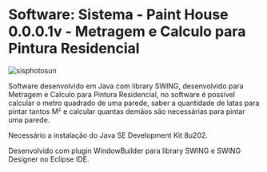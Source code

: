 # Software: Sistema - Paint House 0.0.0.1v - Metragem e Calculo para Pintura Residencial

![sisphotosun](https://repository-images.githubusercontent.com/882547358/bb97b057-dde5-41e9-8802-a74697741c67)

Software desenvolvido em Java com library SWING, desenvolvido para Metragem e Calculo para Pintura Residencial, no software é possível calcular o metro quadrado de uma parede, saber a quantidade de latas para pintar tantos M² e calcular quantas demãos são necessárias para pintar uma parede.

Necessário a instalação do Java SE Development Kit 8u202.

Desenvolvido com plugin WindowBuilder para library SWING e SWING Designer no Eclipse IDE.
